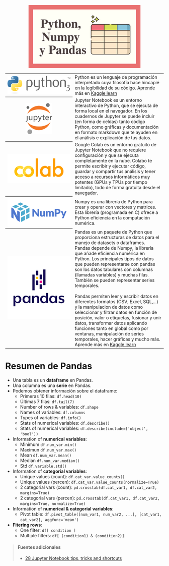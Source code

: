 <p align="center"><img src="../img/miniaturas YT/1-Pandas.png" height="200px"></p>

<table>
  <tr>
    <th width="200"><a href="https://www.python.org"><img src="../img/logos/Python.png"/></a></th>
    <td>Python es un lenguaje de programación interpretado cuya filosofía hace hincapié en la legibilidad de su código. Aprende más en <a href="https://www.kaggle.com/learn/python">Kaggle learn</a></td>
  </tr>
  <tr>
    <th><a href="https://jupyter.org"><img height="100" src="../img/logos/Jupyter.png"/></a></th>
    <td>Jupyter Notebook es un entorno interactivo de Python, que se ejecuta de forma local en el navegador. En los cuadernos de Jupyter se puede incluir (en forma de celdas) tanto código Python, como gráficas y documentación en formato markdown que te ayuden en el análisis e explicación de tus datos.</td>
  </tr>
  <tr>
    <th><a href="https://colab.research.google.com/notebooks/welcome.ipynb"><img src="../img/logos/Colab.png"/></a></th>
    <td>Google Colab es un entorno gratuito de Jupyter Notebook que no requiere configuración y que se ejecuta completamente en la nube. Colabo te permite escribir y ejecutar código, guardar y compartir tus análisis y tener acceso a recursos informáticos muy potentes (GPUs y TPUs por tiempo limitado), todo de forma gratuita desde el navegador.</td>
  </tr>
  <tr>
    <th width="200"><a href="https://www.python.org"><img src="../img/logos/NumPy.png"/></a></th>
    <td>Numpy es una librería de Python para crear y operar con vectores y matrices. Esta librería (programada en C) ofrece a Python eficiencia en la computación numérica.</td>
  </tr>
  <tr>
    <th width="200"><a href="https://pandas.pydata.org"><img src="../img/logos/Pandas.png"/></a></th>
    <td>Pandas es un paquete de Python que proporciona estructuras de datos para el manejo de datasets o dataframes. Pandas depende de Numpy, la librería que añade eficiencia numérica en Python. Los principales tipos de datos que pueden representarse con pandas son los datos tabulares con columnas (llamadas variables) y muchas filas. También se pueden representar series temporales.
<br><br>
Pandas permiten leer y escribir datos en diferentes formatos (CSV, Excel, SQL,...) y la  manipulacion de datos como seleccionar y filtrar datos en función de posición, valor o etiquetas, fusionar y unir datos, transformar datos aplicando funciones tanto en global como por ventanas, manipulación de series temporales, hacer gráficas y mucho más. Aprende más en <a href="https://www.kaggle.com/learn/pandas">Kaggle learn</a>
</td>
  </tr>
</table>





# Resumen de Pandas
- Una tabla es un **dataframe** en Pandas.
- Una columna es una **serie** en Pandas.
- Podemos obtener información sobre el dataframe:
  - Primeras 10 filas: `df.head(10)`
  - Últimas 7 filas: `df.tail(7)`
  - Number of rows & variables: `df.shape`
  - Names of variables: `df.columns`
  - Types of variables: `df.info()`
  - Stats of numerical variables: `df.describe()`
  - Stats of numerical variables: `df.describe(include=['object', 'bool'])`
- Information of **numerical variables**:
  - Minimum `df.num_var.min()`
  - Maximun `df.num_var.max()`
  - Mean `df.num_var.mean()`
  - Median `df.num_var.median()`
  - Std `df.variable.std()`
- Information of **categorial variables**:
  - Unique values (count): `df.cat_var.value_counts()`
  - Unique values (percen): `df.cat_var.value_counts(normalize=True)`
  - 2 categorial vars (count): `pd.crosstab(df.cat_var1, df.cat_var2, margins=True)`
  - 2 categorial vars (percen): `pd.crosstab(df.cat_var1, df.cat_var2, margins=True, normalize=True)`
- Information of **numerical & categorial variables**:
  - Pivot table: `df.pivot_table([num_var1, num_var2, ...], [cat_var1, cat_var2], aggfunc='mean')`
- **Fitering rows**:
  - One filter: `df[ condition ]`
  - Multiple filters: `df[ (condition1) & (condition2)]`
  
  
  
  
> #### Fuentes adicionales
> - [28 Jupyter Notebook tips, tricks and shortcuts](https://www.dataquest.io/blog/jupyter-notebook-tips-tricks-shortcuts)
